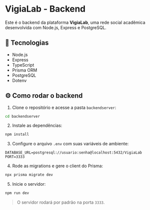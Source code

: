 # VigiaLab - Backend

Este é o backend da plataforma **VigiaLab**, uma rede social acadêmica desenvolvida com Node.js, Express e PostgreSQL.

## 🚀 Tecnologias

- Node.js
- Express
- TypeScript
- Prisma ORM
- PostgreSQL
- Dotenv

## ⚙️ Como rodar o backend

1. Clone o repositório e acesse a pasta `backendserver`:

```bash
cd backendserver
```

2. Instale as dependências:

```bash
npm install
```

3. Configure o arquivo `.env` com suas variáveis de ambiente:

```env
DATABASE_URL=postgresql://usuario:senha@localhost:5432/VigiaLab
PORT=3333
```

4. Rode as migrations e gere o client do Prisma:

```bash
npx prisma migrate dev
```

5. Inicie o servidor:

```bash
npm run dev
```

> O servidor rodará por padrão na porta `3333`.
